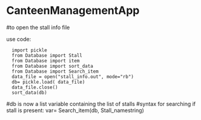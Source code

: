 # CanteenManagementApp


  #to open the stall info file
  
  use code:
      
      import pickle
      from Database import Stall
      from Database import item
      from Database import sort_data
      from Database import Search_item
      data_file = open("stall_info.out", mode="rb")
      db= pickle.load( data_file)
      data_file.close()
      sort_data(db)
      
   #db is now a list variable containing the list of stalls
   #syntax for searching if stall is present: var= Search_item(db, Stall_namestring)
